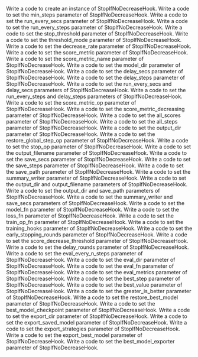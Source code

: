 Write a code to create an instance of StopIfNoDecreaseHook.
Write a code to set the min_steps parameter of StopIfNoDecreaseHook.
Write a code to set the run_every_secs parameter of StopIfNoDecreaseHook.
Write a code to set the run_every_steps parameter of StopIfNoDecreaseHook.
Write a code to set the stop_threshold parameter of StopIfNoDecreaseHook.
Write a code to set the threshold_mode parameter of StopIfNoDecreaseHook.
Write a code to set the decrease_rate parameter of StopIfNoDecreaseHook.
Write a code to set the score_metric parameter of StopIfNoDecreaseHook.
Write a code to set the score_metric_name parameter of StopIfNoDecreaseHook.
Write a code to set the model_dir parameter of StopIfNoDecreaseHook.
Write a code to set the delay_secs parameter of StopIfNoDecreaseHook.
Write a code to set the delay_steps parameter of StopIfNoDecreaseHook.
Write a code to set the run_every_secs and delay_secs parameters of StopIfNoDecreaseHook.
Write a code to set the run_every_steps and delay_steps parameters of StopIfNoDecreaseHook.
Write a code to set the score_metric_op parameter of StopIfNoDecreaseHook.
Write a code to set the score_metric_decreasing parameter of StopIfNoDecreaseHook.
Write a code to set the all_scores parameter of StopIfNoDecreaseHook.
Write a code to set the all_steps parameter of StopIfNoDecreaseHook.
Write a code to set the output_dir parameter of StopIfNoDecreaseHook.
Write a code to set the restore_global_step_op parameter of StopIfNoDecreaseHook.
Write a code to set the stop_op parameter of StopIfNoDecreaseHook.
Write a code to set the output_filename parameter of StopIfNoDecreaseHook.
Write a code to set the save_secs parameter of StopIfNoDecreaseHook.
Write a code to set the save_steps parameter of StopIfNoDecreaseHook.
Write a code to set the save_path parameter of StopIfNoDecreaseHook.
Write a code to set the summary_writer parameter of StopIfNoDecreaseHook.
Write a code to set the output_dir and output_filename parameters of StopIfNoDecreaseHook.
Write a code to set the output_dir and save_path parameters of StopIfNoDecreaseHook.
Write a code to set the summary_writer and save_secs parameters of StopIfNoDecreaseHook.
Write a code to set the model_fn parameter of StopIfNoDecreaseHook.
Write a code to set the loss_fn parameter of StopIfNoDecreaseHook.
Write a code to set the train_op_fn parameter of StopIfNoDecreaseHook.
Write a code to set the training_hooks parameter of StopIfNoDecreaseHook.
Write a code to set the early_stopping_rounds parameter of StopIfNoDecreaseHook.
Write a code to set the score_decrease_threshold parameter of StopIfNoDecreaseHook.
Write a code to set the delay_rounds parameter of StopIfNoDecreaseHook.
Write a code to set the eval_every_n_steps parameter of StopIfNoDecreaseHook.
Write a code to set the eval_dir parameter of StopIfNoDecreaseHook.
Write a code to set the eval_fn parameter of StopIfNoDecreaseHook.
Write a code to set the eval_metrics parameter of StopIfNoDecreaseHook.
Write a code to set the best_step parameter of StopIfNoDecreaseHook.
Write a code to set the best_value parameter of StopIfNoDecreaseHook.
Write a code to set the greater_is_better parameter of StopIfNoDecreaseHook.
Write a code to set the restore_best_model parameter of StopIfNoDecreaseHook.
Write a code to set the best_model_checkpoint parameter of StopIfNoDecreaseHook.
Write a code to set the export_dir parameter of StopIfNoDecreaseHook.
Write a code to set the export_saved_model parameter of StopIfNoDecreaseHook.
Write a code to set the export_strategies parameter of StopIfNoDecreaseHook.
Write a code to set the export_best_model parameter of StopIfNoDecreaseHook.
Write a code to set the best_model_exporter parameter of StopIfNoDecreaseHook.